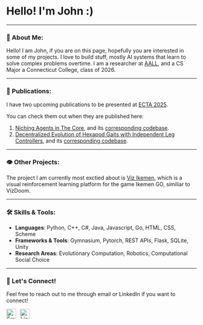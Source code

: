 <div id="toc">
  <ul style="list-style: none">
    <summary>
      <h1> Hello! I'm John :) </h1>
    </summary>
  </ul>
</div>

---

### 💜 About Me:

Hello! I am John, if you are on this page, hopefully you are interested in some of my projects. I love to build stuff, mostly AI systems that learn to solve complex problems overtime. I am a researcher at [AALL](https://github.com/ConnAALL), and a CS Major a Connecticut College, class of 2026.

---

### 📝 Publications:

I have two upcoming publications to be presented at [ECTA 2025](https://ecta.scitevents.org/). 

You can check them out when they are published here:

1. [Niching Agents in The Core](https://www.researchgate.net/publication/393960007_Niching_Agents_in_The_Core?_tp=eyJjb250ZXh0Ijp7InBhZ2UiOiJwcm9maWxlIiwicHJldmlvdXNQYWdlIjpudWxsLCJwb3NpdGlvbiI6InBhZ2VDb250ZW50In19), and its [corresponding codebase](https://github.com/ConnAALL/core-niching).
2. [Decentralized Evolution of Hexapod Gaits with Independent Leg Controllers](https://www.researchgate.net/publication/393964860_Decentralized_Evolution_of_Hexapod_Gaits_with_Independent_Leg_Controllers), and its [corresponding codebase](https://github.com/JohnAsaro/Learning-Isolated-Individual-Leg-Control-on-a-Hexapod).

---

### 👁️ Other Projects:

The project I am currently most exctied about is [Viz Ikemen](https://github.com/JohnAsaro/viz-ikemen), which is a visual reinforcement learning platform for the game Ikemen GO, similiar to VizDoom. 

---
### 🛠️ Skills & Tools:

- **Languages**: Python, C++, C#, Java, Javascript, Go, HTML, CSS, Scheme
- **Frameworks & Tools**: Gymnasium, Pytorch, REST APIs, Flask, SQLite, Unity
- **Research Areas**: Evolutionary Computation, Robotics, Computational Social Choice

---

### 🔗 Let's Connect!
Feel free to reach out to me through email or LinkedIn if you want to connect!  

<a href="mailto:jasaro@conncoll.edu" target="_blank"><img align="left" alt="Email" width="26px" src="https://cdn-icons-png.flaticon.com/512/281/281769.png" style="margin-right: 10px;" /></a>
<a href="https://linkedin.com/in/johnmasaro" target="_blank"><img align="left" alt="LinkedIn" width="26px" src="https://cdn.jsdelivr.net/gh/devicons/devicon/icons/linkedin/linkedin-original.svg" style="margin-right: 10px;" /></a>
